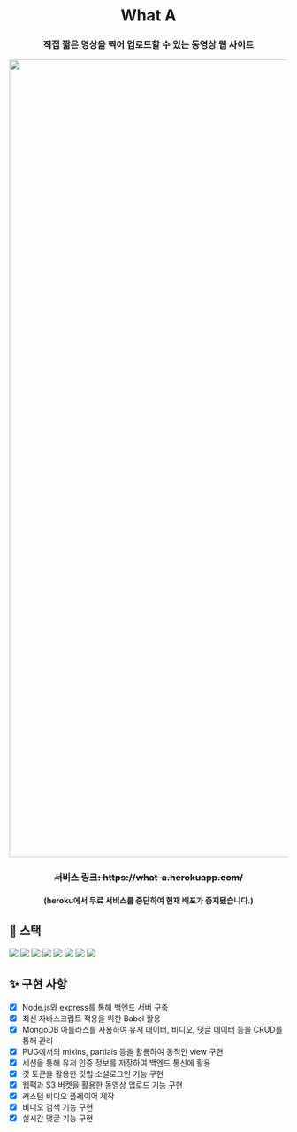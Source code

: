 <h1 align="center"> What A </h1>
<h3 align="center"> 직접 짧은 영상을 찍어 업로드할 수 있는 동영상 웹 사이트 </h3>

<p align="center"><img width="1440" alt="Project 6 구현 사항 사진1" src="https://user-images.githubusercontent.com/87363422/181048773-87f7df24-75f1-44bc-b867-5fa3a5d36449.png"></p>

<h3 align="center"> <del>서비스 링크: https:<k>//<k>what-a.herokuapp.com/</del></h3>
<h4 align="center">(heroku에서 무료 서비스를 중단하여 현재 배포가 중지됐습니다.)</h4>

## 🚀 스택

<img src="https://img.shields.io/badge/javascript-F7DF1E?style=for-the-badge&logo=javascript&logoColor=black">
<img src="https://img.shields.io/badge/node.js-339933?style=for-the-badge&logo=node.js&logoColor=white">
<img src="https://img.shields.io/badge/Express-000000?style=for-the-badge&logo=Express&logoColor=white">
<img src="https://img.shields.io/badge/MongoDB-47A248?style=for-the-badge&logo=MongoDB&logoColor=white">
<img src="https://img.shields.io/badge/Pug-A86454?style=for-the-badge&logo=Pug&logoColor=white">
<img src="https://img.shields.io/badge/Babel-F9DC3E?style=for-the-badge&logo=Babel&logoColor=black">
<img src="https://img.shields.io/badge/Webpack-8DD6F9?style=for-the-badge&logo=Webpack&logoColor=black">
<img src="https://img.shields.io/badge/Amazon S3-569A31?style=for-the-badge&logo=Amazon S3&logoColor=white">

## ✨ 구현 사항

- [x] Node.js와 express를 통해 백엔드 서버 구축
- [x] 최신 자바스크립트 적용을 위한 Babel 활용
- [x] MongoDB 아틀라스를 사용하여 유저 데이터, 비디오, 댓글 데이터 등을 CRUD를 통해 관리
- [x] PUG에서의 mixins, partials 등을 활용하여 동적인 view 구현
- [x] 세션을 통해 유저 인증 정보를 저장하여 백엔드 통신에 활용
- [x] 깃 토큰을 활용한 깃헙 소셜로그인 기능 구현
- [x] 웹팩과 S3 버켓을 활용한 동영상 업로드 기능 구현
- [x] 커스텀 비디오 플레이어 제작
- [x] 비디오 검색 기능 구현
- [x] 실시간 댓글 기능 구현
